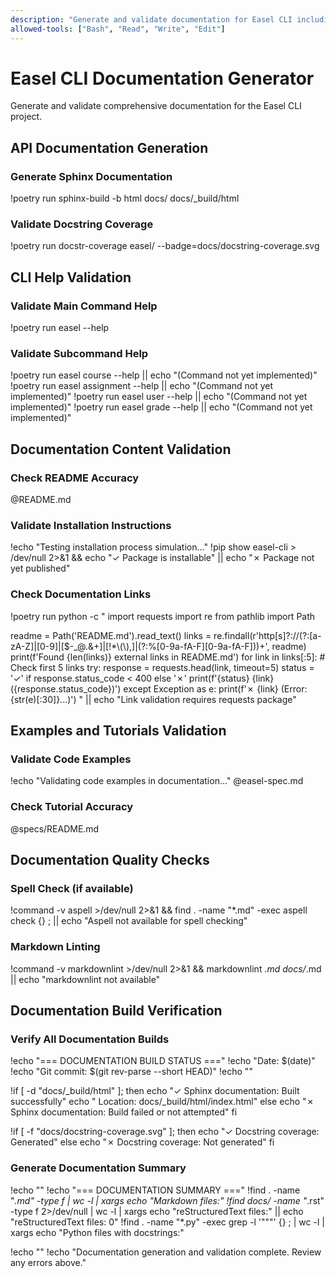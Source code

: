 ```yaml
---
description: "Generate and validate documentation for Easel CLI including API docs, CLI help, and user guides"
allowed-tools: ["Bash", "Read", "Write", "Edit"]
---
```


# Easel CLI Documentation Generator

Generate and validate comprehensive documentation for the Easel CLI project.

## API Documentation Generation

### Generate Sphinx Documentation
!poetry run sphinx-build -b html docs/ docs/_build/html

### Validate Docstring Coverage
!poetry run docstr-coverage easel/ --badge=docs/docstring-coverage.svg

## CLI Help Validation

### Validate Main Command Help
!poetry run easel --help

### Validate Subcommand Help
!poetry run easel course --help || echo "(Command not yet implemented)"
!poetry run easel assignment --help || echo "(Command not yet implemented)"
!poetry run easel user --help || echo "(Command not yet implemented)"
!poetry run easel grade --help || echo "(Command not yet implemented)"

## Documentation Content Validation

### Check README Accuracy
@README.md

### Validate Installation Instructions
!echo "Testing installation process simulation..."
!pip show easel-cli > /dev/null 2>&1 && echo "✓ Package is installable" || echo "✗ Package not yet published"

### Check Documentation Links
!poetry run python -c "
import requests
import re
from pathlib import Path

readme = Path('README.md').read_text()
links = re.findall(r'http[s]?://(?:[a-zA-Z]|[0-9]|[$-_@.&+]|[!*\\(\\),]|(?:%[0-9a-fA-F][0-9a-fA-F]))+', readme)
print(f'Found {len(links)} external links in README.md')
for link in links[:5]:  # Check first 5 links
    try:
        response = requests.head(link, timeout=5)
        status = '✓' if response.status_code < 400 else '✗'
        print(f'{status} {link} ({response.status_code})')
    except Exception as e:
        print(f'✗ {link} (Error: {str(e)[:30]}...)')
" || echo "Link validation requires requests package"

## Examples and Tutorials Validation

### Validate Code Examples
!echo "Validating code examples in documentation..."
@easel-spec.md

### Check Tutorial Accuracy
@specs/README.md

## Documentation Quality Checks

### Spell Check (if available)
!command -v aspell >/dev/null 2>&1 && find . -name "*.md" -exec aspell check {} \; || echo "Aspell not available for spell checking"

### Markdown Linting
!command -v markdownlint >/dev/null 2>&1 && markdownlint *.md docs/*.md || echo "markdownlint not available"

## Documentation Build Verification

### Verify All Documentation Builds
!echo "=== DOCUMENTATION BUILD STATUS ==="
!echo "Date: $(date)"
!echo "Git commit: $(git rev-parse --short HEAD)"
!echo ""

!if [ -d "docs/_build/html" ]; then
    echo "✓ Sphinx documentation: Built successfully"
    echo "  Location: docs/_build/html/index.html"
else
    echo "✗ Sphinx documentation: Build failed or not attempted"
fi

!if [ -f "docs/docstring-coverage.svg" ]; then
    echo "✓ Docstring coverage: Generated"
else
    echo "✗ Docstring coverage: Not generated"
fi

### Generate Documentation Summary
!echo ""
!echo "=== DOCUMENTATION SUMMARY ==="
!find . -name "*.md" -type f | wc -l | xargs echo "Markdown files:"
!find docs/ -name "*.rst" -type f 2>/dev/null | wc -l | xargs echo "reStructuredText files:" || echo "reStructuredText files: 0"
!find . -name "*.py" -exec grep -l '"""' {} \; | wc -l | xargs echo "Python files with docstrings:"

!echo ""
!echo "Documentation generation and validation complete. Review any errors above."
